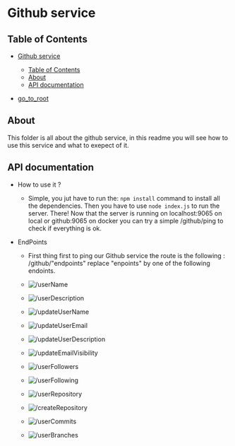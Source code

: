 # Github service

## Table of Contents

- [Github service](#github-service)
  - [Table of Contents](#table-of-contents)
  - [About](#about)
  - [API documentation](#api-documentation)

- [go_to_root](../../../README.md)

## About

This folder is all about the github service, in this readme you will see how to use this service and what to exepect of it.

## API documentation

- How to use it ?
  - Simple, you jut have to run the: ```npm install``` command to install all the dependencies. Then you have to use ```node index.js``` to run the server.
    There! Now that the server is running on localhost:9065 on local or github:9065 on docker you can try a simple /github/ping to check if everything is ok.

- EndPoints

  - First thing first to ping our Github service the route is the following : /github/"endpoints" replace "enpoints" by one of the following endoints.

  - ![/userName](pictures/username.png)
  - ![/userDescription](pictures/userdescription.png)
  - ![/updateUserName](pictures/updateusername.png)
  - ![/updateUserEmail](pictures/updateuseremail.png)
  - ![/updateUserDescription](pictures/updateuserdescription.png)
  - ![/updateEmailVisibility](pictures/updateemailvisibility.png)
  - ![/userFollowers](pictures/userfollowers.png)
  - ![/userFollowing](pictures/userfollowing.png)
  - ![/userRepository](pictures/userrepository.png)
  - ![/createRepository](pictures/createrepository.png)
  - ![/userCommits](pictures/usercommits.png)
  - ![/userBranches](pictures/userbranches.png)
